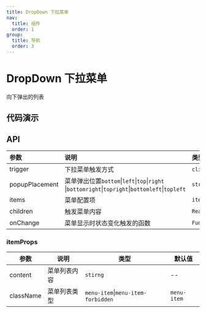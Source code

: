 ```yaml
---
title: DropDown 下拉菜单
nav:
  title: 组件
  order: 1
group:
  title: 导航
  order: 3
---
```


# DropDown 下拉菜单

向下弹出的列表

## 代码演示

<code src="./demo/basic.tsx"></code>

<code src="./demo/popupPlacement.tsx"></code>

<code src="./demo/trigger.tsx"></code>

<code src="./demo/rightClick.tsx"></code>

<code src="./demo/else.tsx"></code>

<code src="./demo/childrens.tsx"></code>

## API

| 参数 | 说明 | 类型 | 默认值 |
| :-- | :-- | :-- | :-- |
| trigger | 下拉菜单触发方式 | `click`\|`hover`\|`contextMenu` | `hover` |
| popupPlacement | 菜单弹出位置`bottom`\|`left`\|`top`\|`right` \|`bottomright`\|`topright`\|`bottomleft`\|`topleft` | `string` | `bottom` |
| items | 菜单配置项 | `itemProps` | -- |
| children | 触发菜单内容 | `ReactNode` | -- |
| onChange | 菜单显示时状态变化触发的函数 | `Function` | -- |

### itemProps

| 参数      | 说明         | 类型                               | 默认值      |
| --------- | ------------ | ---------------------------------- | ----------- |
| content   | 菜单列表内容 | `stirng`                           | --          |
| className | 菜单列表类型 | `menu-item`\|`menu-item-forbidden` | `menu-item` |
